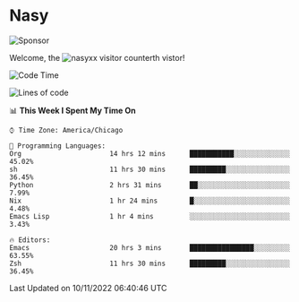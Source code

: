 # Nasy

<!--
<p align="center">
<img height="200" src="https://github-readme-stats.vercel.app/api?username=nasyxx&count_private=true&show_icons=true&theme=dracula&include_all_commits=true"/>
<img height="200" src="https://github-readme-stats.vercel.app/api/top-langs/?username=nasyxx&theme=dracula&hide=html,jupyter+notebook&count_private=true&show_icons=true"/>
</p>

  
----------------
-->

![Sponsor](https://img.shields.io/static/v1.svg?label=Sponsor&message=%E2%9D%A4&logo=GitHub&style=flat&color=pink)
 
Welcome, the ![nasyxx visitor counter](https://count.getloli.com/get/@nasyxx?theme=rule34)th vistor!
 
<!--START_SECTION:waka-->
![Code Time](http://img.shields.io/badge/Code%20Time-2%2C798%20hrs%2039%20mins-blue)

![Lines of code](https://img.shields.io/badge/From%20Hello%20World%20I%27ve%20Written-5%20Million%20lines%20of%20code-blue)

📊 **This Week I Spent My Time On** 

```text
⌚︎ Time Zone: America/Chicago

💬 Programming Languages: 
Org                      14 hrs 12 mins      ███████████░░░░░░░░░░░░░░   45.02% 
sh                       11 hrs 30 mins      █████████░░░░░░░░░░░░░░░░   36.45% 
Python                   2 hrs 31 mins       ██░░░░░░░░░░░░░░░░░░░░░░░   7.99% 
Nix                      1 hr 24 mins        █░░░░░░░░░░░░░░░░░░░░░░░░   4.48% 
Emacs Lisp               1 hr 4 mins         ░░░░░░░░░░░░░░░░░░░░░░░░░   3.43%

🔥 Editors: 
Emacs                    20 hrs 3 mins       ████████████████░░░░░░░░░   63.55% 
Zsh                      11 hrs 30 mins      █████████░░░░░░░░░░░░░░░░   36.45%

```


 Last Updated on 10/11/2022 06:40:46 UTC
<!--END_SECTION:waka-->

<!-- ![visitors](https://visitor-badge.laobi.icu/badge?page_id=nasyxx.nasyxx) -->
